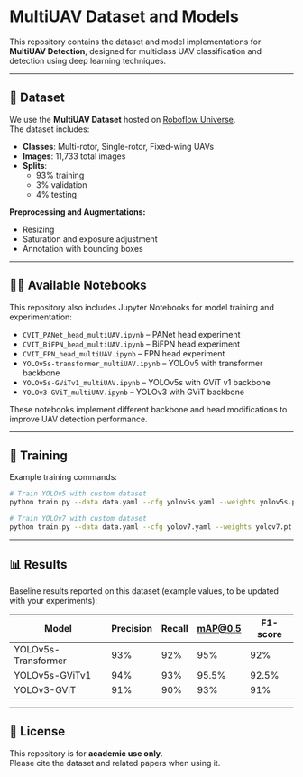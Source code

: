 # MultiUAV Dataset and Models

This repository contains the dataset and model implementations for **MultiUAV Detection**, designed for multiclass UAV classification and detection using deep learning techniques.

---

## 📂 Dataset
We use the **MultiUAV Dataset** hosted on [Roboflow Universe](https://universe.roboflow.com/noor-djz41/multiuav/dataset/4).  
The dataset includes:
- **Classes**: Multi-rotor, Single-rotor, Fixed-wing UAVs  
- **Images**: 11,733 total images  
- **Splits**:
  - 93% training
  - 3% validation
  - 4% testing

**Preprocessing and Augmentations:**
- Resizing  
- Saturation and exposure adjustment  
- Annotation with bounding boxes  

---

## 🧑‍💻 Available Notebooks
This repository also includes Jupyter Notebooks for model training and experimentation:

- `CVIT_PANet_head_multiUAV.ipynb` – PANet head experiment  
- `CVIT_BiFPN_head_multiUAV.ipynb` – BiFPN head experiment  
- `CVIT_FPN_head_multiUAV.ipynb` – FPN head experiment  
- `YOLOv5s-transformer_multiUAV.ipynb` – YOLOv5 with transformer backbone  
- `YOLOv5s-GViTv1_multiUAV.ipynb` – YOLOv5s with GViT v1 backbone  
- `YOLOv3-GViT_multiUAV.ipynb` – YOLOv3 with GViT backbone  

These notebooks implement different backbone and head modifications to improve UAV detection performance.

---

## 🚀 Training
Example training commands:

```bash
# Train YOLOv5 with custom dataset
python train.py --data data.yaml --cfg yolov5s.yaml --weights yolov5s.pt --epochs 50

# Train YOLOv7 with custom dataset
python train.py --data data.yaml --cfg yolov7.yaml --weights yolov7.pt --epochs 50
```

---

## 📊 Results
Baseline results reported on this dataset (example values, to be updated with your experiments):

| Model                   | Precision | Recall | mAP@0.5 | F1-score |
|--------------------------|-----------|--------|---------|----------|
| YOLOv5s-Transformer      | 93%       | 92%    | 95%     | 92%      |
| YOLOv5s-GViTv1           | 94%       | 93%    | 95.5%   | 92.5%    |
| YOLOv3-GViT              | 91%       | 90%    | 93%     | 91%      |

---
## 📌 License
This repository is for **academic use only**.  
Please cite the dataset and related papers when using it.
